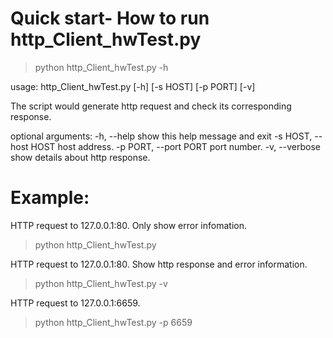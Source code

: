 # Quick start- How to run http_Client_hwTest.py

> python http_Client_hwTest.py -h

usage: http_Client_hwTest.py [-h] [-s HOST] [-p PORT] [-v]

The script would generate http request and check its corresponding response.

optional arguments:
  -h, --help            show this help message and exit
  -s HOST, --host HOST  host address.
  -p PORT, --port PORT  port number.
  -v, --verbose         show details about http response.

# Example:

HTTP request to 127.0.0.1:80. Only show error infomation.
> python http_Client_hwTest.py

HTTP request to 127.0.0.1:80. Show http response and error information.
> python http_Client_hwTest.py -v

HTTP request to 127.0.0.1:6659.
> python http_Client_hwTest.py -p 6659
